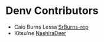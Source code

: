 # Denv Contributors

* Caio Burns Lessa [SrBurns-rep](https://github.com/SrBurns-rep)
* Kitsu'ne [NashiraDeer](https://github.com/NashiraDeer)
